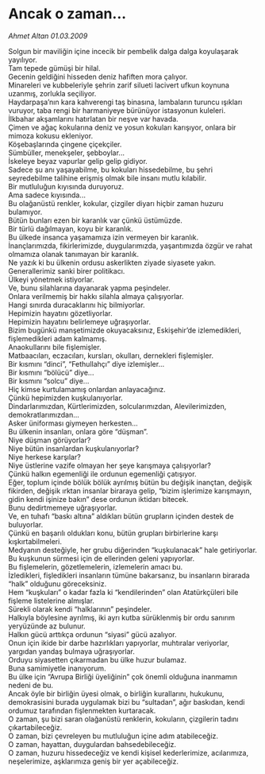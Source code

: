 # Ancak o zaman...

*Ahmet Altan 01.03.2009*

<div class="taraf_structure_2col_1zq">
<div class="margen_n">



 <p>Solgun bir maviliğin içine incecik bir pembelik dalga dalga koyulaşarak yayılıyor. <br/>Tam tepede gümüşi bir hilal. <br/>Gecenin geldiğini hisseden deniz hafiften mora çalıyor. <br/>Minareleri ve kubbeleriyle şehrin zarif silueti lacivert ufkun koynuna uzanmış, zorlukla seçiliyor. <br/>Haydarpaşa’nın kara kahverengi taş binasına, lambaların turuncu ışıkları vuruyor, taba rengi bir harmaniyeye bürünüyor istasyonun kuleleri.<br/>İlkbahar akşamlarını hatırlatan bir neşve var havada. <br/>Çimen ve ağaç kokularına deniz ve yosun kokuları karışıyor, onlara bir mimoza kokusu ekleniyor. <br/>Köşebaşlarında çingene çiçekçiler. <br/>Sümbüller, menekşeler, şebboylar... <br/>İskeleye beyaz vapurlar gelip gelip gidiyor. <br/>Sadece şu anı yaşayabilme, bu kokuları hissedebilme, bu şehri seyredebilme talihine erişmiş olmak bile insanı mutlu kılabilir. <br/>Bir mutluluğun kıyısında duruyoruz. <br/>Ama sadece kıyısında... <br/>Bu olağanüstü renkler, kokular, çizgiler diyarı hiçbir zaman huzuru bulamıyor. <br/>Bütün bunları ezen bir karanlık var çünkü üstümüzde. <br/>Bir türlü dağılmayan, koyu bir karanlık. <br/>Bu ülkede insanca yaşamamıza izin vermeyen bir karanlık. <br/>İnançlarımızda, fikirlerimizde, duygularımızda, yaşantımızda özgür ve rahat olmamıza olanak tanımayan bir karanlık. <br/>Ne yazık ki bu ülkenin ordusu askerlikten ziyade siyasete yakın. <br/>Generallerimiz sanki birer politikacı. <br/>Ülkeyi yönetmek istiyorlar. <br/>Ve, bunu silahlarına dayanarak yapma peşindeler. <br/>Onlara verilmemiş bir hakkı silahla almaya çalışıyorlar. <br/>Hangi sınırda duracaklarını hiç bilmiyorlar. <br/>Hepimizin hayatını gözetliyorlar. <br/>Hepimizin hayatını belirlemeye uğraşıyorlar. <br/>Bizim bugünkü manşetimizde okuyacaksınız, Eskişehir’de izlemedikleri, fişlemedikleri adam kalmamış. <br/>Anaokullarını bile fişlemişler. <br/>Matbaacıları, eczacıları, kursları, okulları, dernekleri fişlemişler. <br/>Bir kısmını “dinci”, “Fethullahçı” diye izlemişler... <br/>Bir kısmını “bölücü” diye... <br/>Bir kısmını “solcu” diye... <br/>Hiç kimse kurtulamamış onlardan anlayacağınız. <br/>Çünkü hepimizden kuşkulanıyorlar. <br/>Dindarlarımızdan, Kürtlerimizden, solcularımızdan, Alevilerimizden, demokratlarımızdan... <br/>Asker üniforması giymeyen herkesten... <br/>Bu ülkenin insanları, onlara göre “düşman”. <br/>Niye düşman görüyorlar? <br/>Niye bütün insanlardan kuşkulanıyorlar? <br/>Niye herkese karşılar? <br/>Niye üstlerine vazife olmayan her şeye karışmaya çalışıyorlar? <br/>Çünkü halkın egemenliği ile ordunun egemenliği çatışıyor. <br/>Eğer, toplum içinde bölük bölük ayrılmış bütün bu değişik inançtan, değişik fikirden, değişik ırktan insanlar biraraya gelip, “bizim işlerimize karışmayın, gidin kendi işinize bakın” dese ordunun iktidarı bitecek. <br/>Bunu dedirtmemeye uğraşıyorlar. <br/>Ve, en tuhafı “baskı altına” aldıkları bütün grupların içinden destek de buluyorlar. <br/>Çünkü en başarılı oldukları konu, bütün grupları birbirlerine karşı kışkırtabilmeleri. <br/>Medyanın desteğiyle, her grubu diğerinden “kuşkulanacak” hale getiriyorlar. <br/>Bu kuşkunun sürmesi için de ellerinden geleni yapıyorlar. <br/>Bu fişlemelerin, gözetlemelerin, izlemelerin amacı bu. <br/>İzledikleri, fişledikleri insanların tümüne bakarsanız, bu insanların birarada “halk” olduğunu göreceksiniz. <br/>Hem “kuşkuları” o kadar fazla ki “kendilerinden” olan Atatürkçüleri bile fişleme listelerine almışlar. <br/>Sürekli olarak kendi “halklarının” peşindeler. <br/>Halkıyla böylesine ayrılmış, iki ayrı kutba sürüklenmiş bir ordu sanırım yeryüzünde az bulunur. <br/>Halkın gücü arttıkça ordunun “siyasi” gücü azalıyor. <br/>Onun için ikide bir darbe hazırlıkları yapıyorlar, muhtıralar veriyorlar, yargıdan yandaş bulmaya uğraşıyorlar. <br/>Orduyu siyasetten çıkarmadan bu ülke huzur bulamaz. <br/>Buna samimiyetle inanıyorum. <br/>Bu ülke için “Avrupa Birliği üyeliğinin” çok önemli olduğuna inanmamın nedeni de bu. <br/>Ancak öyle bir birliğin üyesi olmak, o birliğin kurallarını, hukukunu, demokrasisini burada uygulamak bizi bu “sultadan”, ağır baskıdan, kendi ordumuz tarafından fişlenmekten kurtaracak. <br/>O zaman, şu bizi saran olağanüstü renklerin, kokuların, çizgilerin tadını çıkartabileceğiz. <br/>O zaman, bizi çevreleyen bu mutluluğun içine adım atabileceğiz. <br/>O zaman, hayattan, duygulardan bahsedebileceğiz. <br/>O zaman, huzuru hissedeceğiz ve kendi kişisel kederlerimize, acılarımıza, neşelerimize, aşklarımıza geniş bir yer açabileceğiz.</p>
<br/>
<br/>
<br/>



<br/>


<div id="taraf_not">
</div>

</div>


</div>
